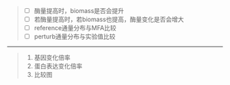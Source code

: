 > * [ ] 酶量提高时，biomass是否会提升
> * [ ] 若酶量提高时，若biomass也提高，酶量变化是否会增大
> * [ ] reference通量分布与MFA比较
> * [ ] perturb通量分布与实验值比较

---

> 1. 基因变化倍率
> 2. 蛋白表达变化倍率
> 3. 比较图



